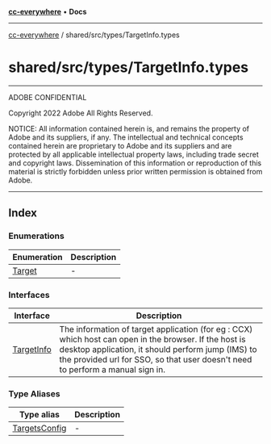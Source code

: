 [**cc-everywhere**](../../../../index.md) • **Docs**

***

[cc-everywhere](../../../../index.md) / shared/src/types/TargetInfo.types

# shared/src/types/TargetInfo.types

**********************************************************************
  ADOBE CONFIDENTIAL

  Copyright 2022 Adobe
  All Rights Reserved.

  NOTICE:  All information contained herein is, and remains
  the property of Adobe and its suppliers, if any. The intellectual
  and technical concepts contained herein are proprietary to Adobe
  and its suppliers and are protected by all applicable intellectual
  property laws, including trade secret and copyright laws.
  Dissemination of this information or reproduction of this material
  is strictly forbidden unless prior written permission is obtained
  from Adobe.
  
************************************************************************

## Index

### Enumerations

| Enumeration | Description |
| ------ | ------ |
| [Target](enumerations/Target.md) | - |

### Interfaces

| Interface | Description |
| ------ | ------ |
| [TargetInfo](interfaces/TargetInfo.md) | The information of target application (for eg : CCX) which host can open in the browser. If the host is desktop application, it should perform jump (IMS) to the provided url for SSO, so that user doesn't need to perform a manual sign in. |

### Type Aliases

| Type alias | Description |
| ------ | ------ |
| [TargetsConfig](type-aliases/TargetsConfig.md) | - |
